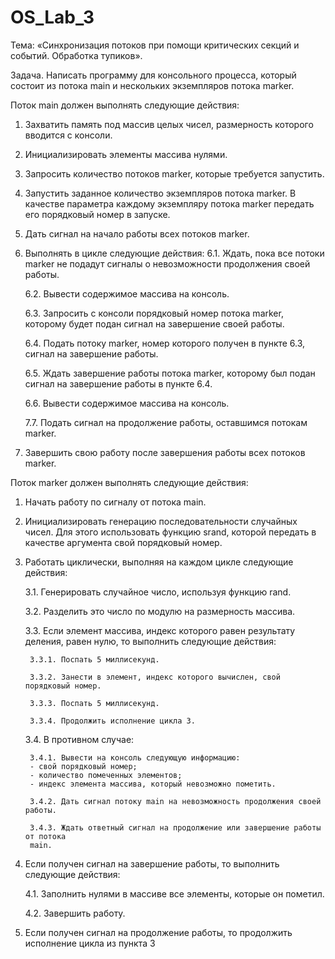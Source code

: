 # OS_Lab_3
Тема: «Синхронизация потоков при помощи критических секций и событий.
Обработка тупиков».


Задача. Написать программу для консольного процесса, который состоит из потока main и 
нескольких экземпляров потока marker.


Поток main должен выполнять следующие действия:
1. Захватить память под массив целых чисел, размерность которого вводится с консоли.
2. Инициализировать элементы массива нулями.
3. Запросить количество потоков marker, которые требуется запустить.
4. Запустить заданное количество экземпляров потока marker. В качестве параметра 
каждому экземпляру потока marker передать его порядковый номер в запуске.
5. Дать сигнал на начало работы всех потоков marker.
6. Выполнять в цикле следующие действия:
   6.1. Ждать, пока все потоки marker не подадут сигналы о невозможности 
   продолжения своей работы.
   
   6.2. Вывести содержимое массива на консоль.
  
   6.3. Запросить с консоли порядковый номер потока marker, которому будет подан 
   сигнал на завершение своей работы.
   
   6.4. Подать потоку marker, номер которого получен в пункте 6.3, сигнал на 
   завершение работы.
   
   6.5. Ждать завершение работы потока marker, которому был подан сигнал на 
   завершение работы в пункте 6.4.
   
   6.6. Вывести содержимое массива на консоль.
   
   7.7. Подать сигнал на продолжение работы, оставшимся потокам marker.
   
7. Завершить свою работу после завершения работы всех потоков marker.


Поток marker должен выполнять следующие действия:
1. Начать работу по сигналу от потока main.

2. Инициализировать генерацию последовательности случайных чисел. Для этого 
использовать функцию srand, которой передать в качестве аргумента свой 
порядковый номер.

3. Работать циклически, выполняя на каждом цикле следующие действия:

   3.1. Генерировать случайное число, используя функцию rand.
   
   3.2. Разделить это число по модулю на размерность массива.
   
   3.3. Если элемент массива, индекс которого равен результату деления, равен нулю, то
   выполнить следующие действия:
   
        3.3.1. Поспать 5 миллисекунд.
      
        3.3.2. Занести в элемент, индекс которого вычислен, свой порядковый номер.
      
        3.3.3. Поспать 5 миллисекунд.

        3.3.4. Продолжить исполнение цикла 3.
      
   3.4. В противном случае:
   
        3.4.1. Вывести на консоль следующую информацию:
        - свой порядковый номер;
        - количество помеченных элементов;
        - индекс элемента массива, который невозможно пометить.
      
        3.4.2. Дать сигнал потоку main на невозможность продолжения своей работы.
      
        3.4.3. Ждать ответный сигнал на продолжение или завершение работы от потока 
        main.
      
4. Если получен сигнал на завершение работы, то выполнить следующие действия:

   4.1. Заполнить нулями в массиве все элементы, которые он пометил.
   
   4.2. Завершить работу.
   
5. Если получен сигнал на продолжение работы, то продолжить исполнение цикла из 
пункта 3
